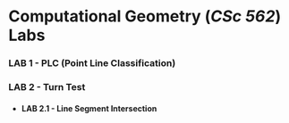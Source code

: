 # Computational Geometry (_CSc 562_) Labs

### LAB 1 - PLC (Point Line Classification)
### LAB 2 - Turn Test
 - #### LAB 2.1 - Line Segment Intersection
